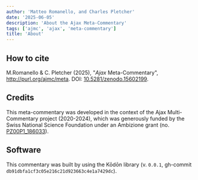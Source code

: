 ```yaml
---
author: 'Matteo Romanello, and Charles Pletcher'
date: '2025-06-05'
description: 'About the Ajax Meta-Commentary'
tags: ['ajmc', 'ajax', 'meta-commentary']
title: 'About'
---
```


## How to cite

M.Romanello & C. Pletcher (2025), "*Ajax* Meta-Commentary", http://purl.org/ajmc/meta. DOI: [10.5281/zenodo.15602199](https://doi.org/10.5281/zenodo.15602199).

## Credits
This meta-commentary was developed in the context of the Ajax Multi-Commentary project (2020-2024), which was generously funded by the Swiss National Science Foundation under an Ambizione grant (no. [PZ00P1_186033](https://data.snf.ch/grants/grant/186033)).

## Software
This commentary was built by using the Kōdōn library (v. `0.0.1`, gh-commit `db91dbfa1cf3c05e216c21d923663c4e1a7429dc`). 
